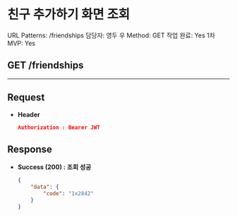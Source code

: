 # 친구 추가하기 화면 조회

URL Patterns: /friendships
담당자: 영두 우
Method: GET
작업 완료: Yes
1차 MVP: Yes

## GET /friendships

---

## **Request**

- **Header**
    
    ```json
    Authorization : Bearer JWT
    ```
    

## Response

- **Success (200) : 조회 성공**
    
    ```json
    {
        "data": {
            "code": "1x2842"
        }
    }
    ```